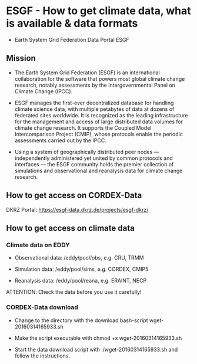 # **ESGF - How to get climate data, what is available & data formats**
* Earth System Grid Federation Data Portal ESGF

## Mission

* The Earth System Grid Federation (ESGF) is an international collaboration for the software 
that powers most global climate change research, notably assessments by the 
Intergovernmental Panel on Climate Change (IPCC).

* ESGF manages the first-ever decentralized database for handling climate science data, 
with multiple petabytes of data at dozens of federated sites worldwide. It is 
recognized as the leading infrastructure for the management and access of large 
distributed data volumes for climate change research. It supports the Coupled Model 
Intercomparison Project (CMIP), whose protocols enable the periodic assessments 
carried out by the IPCC.

* Using a system of geographically distributed peer nodes — independently 
administered yet united by common protocols and interfaces — the ESGF 
community holds the premier collection of simulations and observational 
and reanalysis data for climate change research.


## How to get access on CORDEX-Data
DKRZ Portal: https://esgf-data.dkrz.de/projects/esgf-dkrz/

## How to get access on climate data
### Climate data on EDDY

* Observational data: /eddy/pool/obs, e.g. CRU, TRMM

* Simulation data: /eddy/pool/sims, e.g. CORDEX, CMIP5

* Reanalysis data: /eddy/pool/reana, e.g. ERAINT, NECP

ATTENTION: Check the data before you use it carefully!


### CORDEX-Data download

* Change to the directory with the download bash-script wget-20160314165933.sh

* Make the script executable with chmod +x wget-20160314165933.sh

* Start the data download script with ./wget-20160314165933.sh and follow the instructions.

